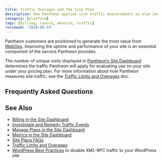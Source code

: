 ```yaml
---
title: Traffic Overages and the Site Plan
description: How Pantheon applies site traffic measurements as plan overages.
category: [platform]
tags: [billing, launch, measure, traffic]
reviewed: "2020-06-23"
---
```


Pantheon customers are positioned to generate the most value from [WebOps](https://pantheon.io/webops?docs). Improving the uptime and performance of your site is an essential component of the service Pantheon provides.

The number of unique visits displayed in [Pantheon’s Site Dashboard](/metrics) determines the traffic Pantheon will apply for evaluating use on your site under your pricing plan. For more information about how Pantheon measures site traffic, see the [Traffic Limits and Overages](/traffic-limits) doc.

<Partial file="traffic-limits-overages.md" />

## Frequently Asked Questions

<Partial file="traffic-overages-faq.md" />

## See Also

- [Billing in the Site Dashboard](/site-billing)
- [Investigate and Remedy Traffic Events](/optimize-site-traffic)
- [Manage Plans in the Site Dashboard](/site-plan)
- [Metrics in the Site Dashboard](/metrics)
- [Site Plans FAQs](/site-plans-faq)
- [Traffic Limits and Overages](/traffic-limits)
- [WordPress Best Practices](/wordpress-best-practices/#avoid-xml-rpc-attacks) to disable XML-RPC traffic to your WordPress site
